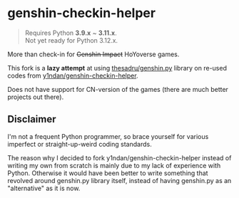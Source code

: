 # genshin-checkin-helper

> Requires Python **3.9.x** ~ **3.11.x**.  
> Not yet ready for Python 3.12.x.

More than check-in for ~~Genshin Impact~~ HoYoverse games.

This fork is a **lazy attempt** at using [thesadru/genshin.py](https://github.com/thesadru/genshin.py) library on re-used codes from [y1ndan/genshin-checkin-helper](https://gitlab.com/y1ndan/genshin-checkin-helper).

Does not have support for CN-version of the games (there are much better projects out there).

## Disclaimer

I'm not a frequent Python programmer, so brace yourself for various imperfect or straight-up-weird coding standards.

The reason why I decided to fork y1ndan/genshin-checkin-helper instead of writing my own from scratch is mainly due to my lack of experience with Python. Otherwise it would have been better to write something that revolved around genshin.py library itself, instead of having genshin.py as an "alternative" as it is now.
